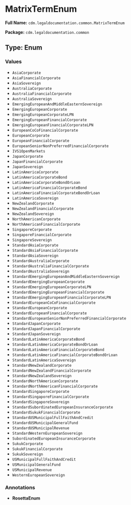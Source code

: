 # MatrixTermEnum

**Full Name:** `cdm.legaldocumentation.common.MatrixTermEnum`

**Package:** `cdm.legaldocumentation.common`

## Type: Enum

### Values

- `AsiaCorporate`
- `AsiaFinancialCorporate`
- `AsiaSovereign`
- `AustraliaCorporate`
- `AustraliaFinancialCorporate`
- `AustraliaSovereign`
- `EmergingEuropeanAndMiddleEasternSovereign`
- `EmergingEuropeanCorporate`
- `EmergingEuropeanCorporateLPN`
- `EmergingEuropeanFinancialCorporate`
- `EmergingEuropeanFinancialCorporateLPN`
- `EuropeanCoCoFinancialCorporate`
- `EuropeanCorporate`
- `EuropeanFinancialCorporate`
- `EuropeanSeniorNonPreferredFinancialCorporate`
- `IVS1OpenMarkets`
- `JapanCorporate`
- `JapanFinancialCorporate`
- `JapanSovereign`
- `LatinAmericaCorporate`
- `LatinAmericaCorporateBond`
- `LatinAmericaCorporateBondOrLoan`
- `LatinAmericaFinancialCorporateBond`
- `LatinAmericaFinancialCorporateBondOrLoan`
- `LatinAmericaSovereign`
- `NewZealandCorporate`
- `NewZealandFinancialCorporate`
- `NewZealandSovereign`
- `NorthAmericanCorporate`
- `NorthAmericanFinancialCorporate`
- `SingaporeCorporate`
- `SingaporeFinancialCorporate`
- `SingaporeSovereign`
- `StandardAsiaCorporate`
- `StandardAsiaFinancialCorporate`
- `StandardAsiaSovereign`
- `StandardAustraliaCorporate`
- `StandardAustraliaFinancialCorporate`
- `StandardAustraliaSovereign`
- `StandardEmergingEuropeanAndMiddleEasternSovereign`
- `StandardEmergingEuropeanCorporate`
- `StandardEmergingEuropeanCorporateLPN`
- `StandardEmergingEuropeanFinancialCorporate`
- `StandardEmergingEuropeanFinancialCorporateLPN`
- `StandardEuropeanCoCoFinancialCorporate`
- `StandardEuropeanCorporate`
- `StandardEuropeanFinancialCorporate`
- `StandardEuropeanSeniorNonPreferredFinancialCorporate`
- `StandardJapanCorporate`
- `StandardJapanFinancialCorporate`
- `StandardJapanSovereign`
- `StandardLatinAmericaCorporateBond`
- `StandardLatinAmericaCorporateBondOrLoan`
- `StandardLatinAmericaFinancialCorporateBond`
- `StandardLatinAmericaFinancialCorporateBondOrLoan`
- `StandardLatinAmericaSovereign`
- `StandardNewZealandCorporate`
- `StandardNewZealandFinancialCorporate`
- `StandardNewZealandSovereign`
- `StandardNorthAmericanCorporate`
- `StandardNorthAmericanFinancialCorporate`
- `StandardSingaporeCorporate`
- `StandardSingaporeFinancialCorporate`
- `StandardSingaporeSovereign`
- `StandardSubordinatedEuropeanInsuranceCorporate`
- `StandardSukukFinancialCorporate`
- `StandardUSMunicipalFullFaithAndCredit`
- `StandardUSMunicipalGeneralFund`
- `StandardUSMunicipalRevenue`
- `StandardWesternEuropeanSovereign`
- `SubordinatedEuropeanInsuranceCorporate`
- `SukukCorporate`
- `SukukFinancialCorporate`
- `SukukSovereign`
- `USMunicipalFullFaithAndCredit`
- `USMunicipalGeneralFund`
- `USMunicipalRevenue`
- `WesternEuropeanSovereign`
### Annotations

- **RosettaEnum**

